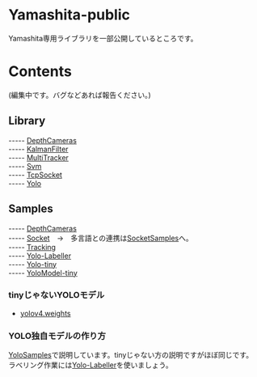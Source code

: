 # Yamashita-public

Yamashita専用ライブラリを一部公開しているところです。  

# Contents

(編集中です。バグなどあれば報告ください。)  

## Library

----- [DepthCameras](/Library/Yamashita.DepthCameras)  
----- [KalmanFilter](/Library/Yamashita.KalmanFilter)  
----- [MultiTracker](/Library/Yamashita.MultiTracker)  
----- [Svm](/Library/Yamashita.Svm)  
----- [TcpSocket](/Library/Yamashita.TcpSocket)  
----- [Yolo](/Library/Yamashita.Yolo)  

## Samples

----- [DepthCameras](/Samples/Samples.DepthCameras)  
----- [Socket](/Samples/Samples.Socket)　→　多言語との連携は[SocketSamples](https://github.com/husty530/SocketSamples)へ。  
----- [Tracking](/Samples/Samples.Tracking)  
----- [Yolo-Labeller](/Samples/Samples.Yolo-Labeller)  
----- [Yolo-tiny](/Samples/Samples.Yolo-tiny)  
----- [YoloModel-tiny](/Samples/YoloModel-tiny)  

### tinyじゃないYOLOモデル

* [yolov4.weights](https://github.com/AlexeyAB/darknet/releases/download/darknet_yolo_v3_optimal/yolov4.weights)

### YOLO独自モデルの作り方

[YoloSamples](https://github.com/husty530/YoloSamples)で説明しています。tinyじゃない方の説明ですがほぼ同じです。  
ラベリング作業には[Yolo-Labeller](/Samples/Samples.Yolo-Labeller)を使いましょう。  
